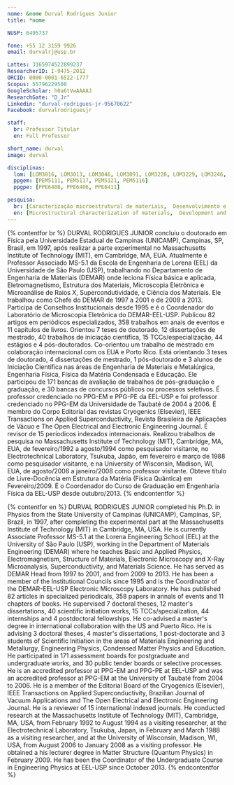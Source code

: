 ```yaml
---
nome: &nome Durval Rodrigues Junior
title: *nome

NUSP: 6495737

fone: +55 12 3159 9926
email: durvalrj@usp.br

Lattes: 3165974522899237
ResearcherID: I-9475-2012
ORCID: 0000-0001-6522-1777
Scopus: 55796229500
GoogleScholar: h0a6tVwAAAAJ
ResearchGate: "D_Jr"
Linkedin: "durval-rodrigues-jr-95670622"
Facebook: durvalrodriguesjr

staff:
  br: Professor Titular
  en: Full Professor

short_name: durval
image: durval

disciplinas:
  lom: [LOM3016, LOM3013, LOM3046, LOM3091, LOM3228, LOM3229, LOM3246, LOM3231, LOM3243, LOM3210, LOB1053, LOB1021, LOB1039, LOB1042]
  ppgem: [PEM5111, PEM5117, PEM5121, PEM5116]
  ppgpe: [PPE6408, PPE6406, PPE6411]

pesquisa:
  br: [Caracterização microestrutural de materiais,  Desenvolvimento e caracterização de materiais supercondutores, Aplicações Supercondutoras e Criogenia, Mecanismos de aprisionamento de fluxo em materiais supercondutores, Desenvolvimento de Biomateriais à base de titânio e magnésio, Desenvolvimento de projetos no Ensino Fundamental e no Ensino Médio]
  en: [Microstructural characterization of materials,  Development and characterization of superconducting materials, Superconducting Applications and Cryogenics, Flux pinning mechanisms in superconducting materials, Development of Biomaterials based on titanium and magnesium, Development of projects applied to the Fundamental and Middle Schools]
---
```


{% contentfor br %}
DURVAL RODRIGUES JUNIOR concluiu o doutorado em Física pela Universidade Estadual de Campinas (UNICAMP), Campinas, SP, Brasil, em 1997, após realizar a parte experimental no Massachusetts Institute of Technology (MIT), em Cambridge, MA, EUA. Atualmente é Professor Associado MS-5.1 da Escola de Engenharia de Lorena (EEL) da Universidade de São Paulo (USP), trabalhando no Departamento de Engenharia de Materiais (DEMAR) onde leciona Física básica e aplicada, Eletromagnetismo, Estrutura dos Materiais, Microscopia Eletrônica e Microanálise de Raios X, Supercondutividade, e Ciência dos Materiais. Ele trabalhou como Chefe do DEMAR de 1997 a 2001 e de 2009 a 2013. Participa de Conselhos Institucionais desde 1995 e é o Coordenador do Laboratório de Microscopia Eletrônica do DEMAR-EEL-USP. Publicou 82 artigos em periódicos especializados, 358 trabalhos em anais de eventos e 11 capítulos de livros. Orientou 7 teses de doutorado, 12 dissertações de mestrado, 40 trabalhos de iniciação científica, 15 TCCs/especialização, 44 estágios e 4 pós-doutorados. Co-orientou um trabalho de mestrado em colaboração internacional com os EUA e Porto Rico. Está orientando 3 teses de doutorado, 4 dissertações de mestrado, 1 pós-doutorado e 3 alunos de Iniciação Científica nas áreas de Engenharia de Materiais e Metalúrgica, Engenharia Física, Física da Matéria Condensada e Educação. Ele participou de 171 bancas de avaliação de trabalhos de pós-graduação e graduação, e 30 bancas de concursos públicos ou processos seletivos. É professor credenciado no PPG-EM e PPG-PE da EEL-USP e foi professor credenciado no PPG-EM da Universidade de Taubaté de 2004 a 2006. É membro do Corpo Editorial das revistas Cryogenics (Elsevier), IEEE Transactions on Applied Superconductivity, Revista Brasileira de Aplicações de Vácuo e The Open Electrical and Electronic Engineering Journal. É revisor de 15 períodicos indexados internacionais. Realizou trabalhos de pesquisa no Massachusetts Institute of Technology (MIT), Cambridge, MA, EUA, de fevereiro/1992 a agosto/1994 como pesquisador visitante, no Electrotechnical Laboratory, Tsukuba, Japão, em fevereiro e março de 1988 como pesquisador visitante, e na University of Wisconsin, Madison, WI, EUA, de agosto/2006 a janeiro/2008 como professor visitante. Obteve título de Livre-Docência em Estrutura da Matéria (Física Quântica) em Fevereiro/2009. É o Coordenador do Curso de Graduação em Engenharia Física da EEL-USP desde outubro/2013.
{% endcontentfor %}

{% contentfor en %}
DURVAL RODRIGUES JUNIOR completed his Ph.D. in Physics from the State University of Campinas (UNICAMP), Campinas, SP, Brazil, in 1997, after completing the experimental part at the Massachusetts Institute of Technology (MIT) in Cambridge, MA, USA. He is currently Associate Professor MS-5.1 at the Lorena Engineering School (EEL) at the University of São Paulo (USP), working in the Department of Materials Engineering (DEMAR) where he teaches Basic and Applied Physics, Electromagnetism, Structure of Materials, Electronic Microscopy and X-Ray Microanalysis, Superconductivity, and Materials Science. He has served as DEMAR Head from 1997 to 2001, and from 2009 to 2013. He has been a member of the Institutional Councils since 1995 and is the Coordinator of the DEMAR-EEL-USP Electronic Microscopy Laboratory. He has published 82 articles in specialized periodicals, 358 papers in annals of events and 11 chapters of books. He supervised 7 doctoral theses, 12 master's dissertations, 40 scientific initiation works, 15 TCCs/specialization, 44 internships and 4 postdoctoral fellowships. He co-advised a master's degree in international collaboration with the US and Puerto Rico. He is advising 3 doctoral theses, 4 master's dissertations, 1 post-doctorate and 3 students of Scientific Initiation in the areas of Materials Engineering and Metallurgy, Engineering Physics, Condensed Matter Physics and Education. He participated in 171 assessment boards for postgraduate and undergraduate works, and 30 public tender boards or selective processes. He is an accredited professor at PPG-EM and PPG-PE at EEL-USP and was an accredited professor at PPG-EM at the University of Taubaté from 2004 to 2006. He is a member of the Editorial Board of the Cryogenics (Elsevier), IEEE Transactions on Applied Superconductivity, Brazilian Journal of Vacuum Applications and The Open Electrical and Electronic Engineering Journal. He is a reviewer of 15 international indexed journals. He conducted research at the Massachusetts Institute of Technology (MIT), Cambridge, MA, USA, from February 1992 to August 1994 as a visiting researcher, at the Electrotechnical Laboratory, Tsukuba, Japan, in February and March 1988 as a visiting researcher, and at the University of Wisconsin, Madison, WI, USA, from August 2006 to January 2008 as a visiting professor. He obtained a his lecturer degree in Matter Structure (Quantum Physics) in February 2009. He has been the Coordinator of the Undergraduate Course in Engineering Physics at EEL-USP since October 2013.
{% endcontentfor %}

